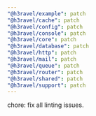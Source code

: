 ```yaml
---
"@h3ravel/example": patch
"@h3ravel/cache": patch
"@h3ravel/config": patch
"@h3ravel/console": patch
"@h3ravel/core": patch
"@h3ravel/database": patch
"@h3ravel/http": patch
"@h3ravel/mail": patch
"@h3ravel/queue": patch
"@h3ravel/router": patch
"@h3ravel/shared": patch
"@h3ravel/support": patch
---
```


chore: fix all linting issues.
